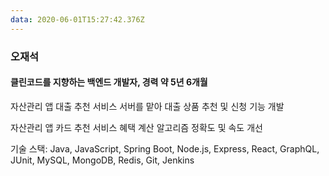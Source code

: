 ```yaml
---
data: 2020-06-01T15:27:42.376Z
---
```

### 오재석

#### 클린코드를 지향하는 백엔드 개발자, 경력 약 5년 6개월

자산관리 앱 대출 추천 서비스 서버를 맡아 대출 상품 추천 및 신청 기능 개발

자산관리 앱 카드 추천 서비스 혜택 계산 알고리즘 정확도 및 속도 개선

️️️️️기술 스택: Java, JavaScript, Spring Boot, Node.js, Express, React, GraphQL, JUnit, MySQL, MongoDB, Redis, Git, Jenkins
